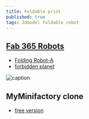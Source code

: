 ```yaml
---
title: Foldable print
published: true
tags: 3dmodel foldable robot
---
```

## [Fab 365 Robots](https://fab365.net/categories/Robot)

- [Folding Robot-A](https://fab365.net/items/107)
- [forbidden planet](https://fab365.net/items/112)

![caption](https://fab365.s3.ap-northeast-2.amazonaws.com/item/112/5b6bba8e-f003-e81c-bfa2-0fc0d51aca1e.jpg)


## MyMinifactory clone
- [free version](https://www.myminifactory.com/object/3d-print-beat-bot-print-in-place-fold-up-robot-61898)